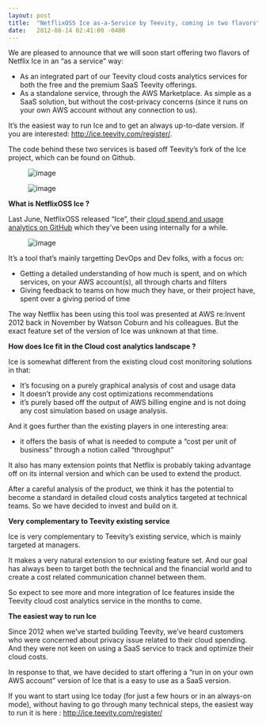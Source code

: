 ```yaml
---
layout: post
title:  "NetflixOSS Ice as-a-Service by Teevity, coming in two flavors"
date:   2012-08-14 02:41:00 -0400
---
```

<p>We are pleased to announce that we will soon start offering two flavors of Netflix Ice in an &ldquo;as a service&rdquo; way:</p>
<ul><li>As an integrated part of our Teevity cloud costs analytics services for both the free and the premium SaaS Teevity offerings.</li>
<li>As a standalone service, through the AWS Marketplace. As simple as a SaaS solution, but without the cost-privacy concerns (since it runs on your own AWS account without any connection to us).</li>
</ul><p>It&rsquo;s the easiest way to run Ice and to get an always up-to-date version. If you are interested: <a href="http://ice.teevity.com/register/" title="Register for NetflixOSS Ice as a Service by Teevity" target="_blank">http://ice.teevity.com/register/</a>.</p>
<p>The code behind these two services is based off Teevity&rsquo;s fork of the Ice project, which can be found on Github.</p>
<p><figure class="tmblr-full" data-orig-height="467" data-orig-width="500"><img alt="image" src="https://64.media.tumblr.com/a41987d59d1924d855ebda2233321f1a/dccf7409eb58db67-a8/s540x810/34fe45daa270ce8336015bfd5d5677a2dea3a213.png" data-orig-height="467" data-orig-width="500"/></figure></p>
<p><figure class="tmblr-full" data-orig-height="360" data-orig-width="500"><img alt="image" src="https://64.media.tumblr.com/80e33431e5a5aa4204e9affdc788e508/dccf7409eb58db67-a3/s540x810/40b393c2245efc0dc224fcb6bd638d9d2bf2c11c.png" data-orig-height="360" data-orig-width="500"/></figure></p>
<p><strong>What is NetflixOSS Ice ?</strong></p>
<p>Last June, NetflixOSS released &ldquo;Ice&rdquo;, their <a href="https://github.com/Netflix/ice" title="NetflixOSS Ice" target="_blank">cloud spend and usage analytics </a><a href="https://github.com/Netflix/ice" title="NetflixOSS Ice" target="_blank">on GitHub</a> which they've been using internally for a while.</p>
<p><figure class="tmblr-full" data-orig-height="291" data-orig-width="500"><img alt="image" src="https://64.media.tumblr.com/85787a6e43c74dd89abc03bcf8026b87/dccf7409eb58db67-66/s540x810/9ccee1d8c43c4d9405083388aa2bc134b66ded4f.png" data-orig-height="291" data-orig-width="500"/></figure></p>

<p>It&rsquo;s a tool that&rsquo;s mainly targetting DevOps and Dev folks, with a focus on:</p>
<ul><li>Getting a detailed understanding of how much is spent, and on which services, on your AWS account(s), all through charts and filters</li>
<li>Giving feedback to teams on how much they have, or their project have, spent over a giving period of time</li>
</ul><p>The way Netflix has been using this tool was presented at AWS re:Invent 2012 back in November by Watson Coburn and his colleagues. But the exact feature set of the version of Ice was unknown at that time.</p>
<p><strong>How does Ice fit in the Cloud cost analytics landscape ?</strong></p>
<p>Ice is somewhat different from the existing cloud cost monitoring solutions in that:</p>
<ul><li>It&rsquo;s focusing on a purely graphical analysis of cost and usage data</li>
<li>It doesn&rsquo;t provide any cost optimizations recommendations</li>
<li>it&rsquo;s purely based off the output of AWS billing engine and is not doing any cost simulation based on usage analysis.</li>
</ul><p>And it goes further than the existing players in one interesting area: </p>
<ul><li>it offers the basis of what is needed to compute a &ldquo;cost per unit of business&rdquo; through a notion called &ldquo;throughput&rdquo;</li>
</ul><p>It also has many extension points that Netflix is probably taking advantage off on its internal version and which can be used to extend the product.</p>
<p>After a careful analysis of the product, we think it has the potential to become a standard in detailed cloud costs analytics targeted at technical teams. So we have decided to invest and build on it. </p>
<p><strong>Very complementary to Teevity existing service</strong></p>
<p>Ice is very complementary to Teevity&rsquo;s existing service, which is mainly targeted at managers.</p>
<p>It makes a very natural extension to our existing feature set. And our goal has always been to target both the technical and the financial world and to create a cost related communication channel between them.</p>
<p>So expect to see more and more integration of Ice features inside the Teevity cloud cost analytics service in the months to come.</p>
<p><strong>The easiest way to run Ice</strong></p>
<p>Since 2012 when we&rsquo;ve started building Teevity, we&rsquo;ve heard customers who were concerned about privacy issue related to their cloud spending. And they were not keen on using a SaaS service to track and optimize their cloud costs.</p>
<p>In response to that, we have decided to start offering a &ldquo;run in on your own AWS account&rdquo; version of Ice that is a easy to use as a SaaS version.</p>
<p>If you want to start using Ice today (for just a few hours or in an always-on mode), without having to go through many technical steps, the easiest way to run it is here : <a href="http://ice.teevity.com/register/" target="_blank">http://ice.teevity.com/register/</a></p>
 